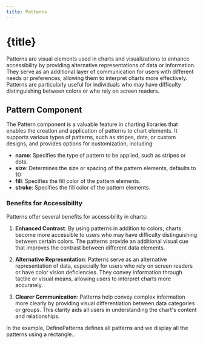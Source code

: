 ```yaml
---
title: Patterns
---
```


# {title}

Patterns are visual elements used in charts and visualizations to enhance accessibility by providing alternative representations of data or information. They serve as an additional layer of communication for users with different needs or preferences, allowing them to interpret charts more effectively. Patterns are particularly useful for individuals who may have difficulty distinguishing between colors or who rely on screen readers.

## Pattern Component

The Pattern component is a valuable feature in charting libraries that enables the creation and application of patterns to chart elements. It supports various types of patterns, such as stripes, dots, or custom designs, and provides options for customization, including:

- **name**: Specifies the type of pattern to be applied, such as stripes or dots.
- **size**: Determines the size or spacing of the pattern elements, defaults to 10
- **fill**: Specifies the fill color of the pattern elements.
- **stroke**: Specifies the fill color of the pattern elements.

### Benefits for Accessibility

Patterns offer several benefits for accessibility in charts:

1. **Enhanced Contrast**: By using patterns in addition to colors, charts become more accessible to users who may have difficulty distinguishing between certain colors. The patterns provide an additional visual cue that improves the contrast between different data elements.

2. **Alternative Representation**: Patterns serve as an alternative representation of data, especially for users who rely on screen readers or have color vision deficiencies. They convey information through tactile or visual means, allowing users to interpret charts more accurately.

3. **Clearer Communication**: Patterns help convey complex information more clearly by providing visual differentiation between data categories or groups. This clarity aids all users in understanding the chart's content and relationships.

In the example, DefinePatterns defines all patterns and we display all the patterns using a rectangle..
